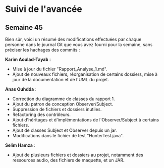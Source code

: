 # Suivi de l'avancée

## Semaine 45

Bien sûr, voici un résumé des modifications effectuées par chaque personne dans le journal Git que vous avez fourni pour la semaine, sans préciser les hachages des commits :

**Karim Aoulad-Tayab** :
- Mise à jour du fichier "Rapport_Analyse_1.md".
- Ajout de nouveaux fichiers, réorganisation de certains dossiers, mise à jour de la documentation et de l'UML du projet.

**Anas Ouhdda** :
- Correction du diagramme de classes du rapport 1.
- Ajout du patron de conception Observer/Subject.
- Suppression de fichiers et dossiers inutiles.
- Refactoring des contrôleurs.
- Ajout d'héritages et d'implémentations de l'Observer/Subject à certains fichiers.
- Ajout de classes Subject et Observer depuis un jar.
- Modifications dans le fichier de test "HunterTest.java".

**Selim Hamza** :
- Ajout de plusieurs fichiers et dossiers au projet, notamment des ressources audio, des fichiers de maquette, et un JAR.